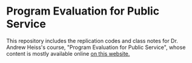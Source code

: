 # Program Evaluation for Public Service

This repository includes the replication codes and class notes for Dr. Andrew Heiss's course, "Program Evaluation for Public Service", whose content is mostly available online [on this website.](https://evalsp22.classes.andrewheiss.com)


